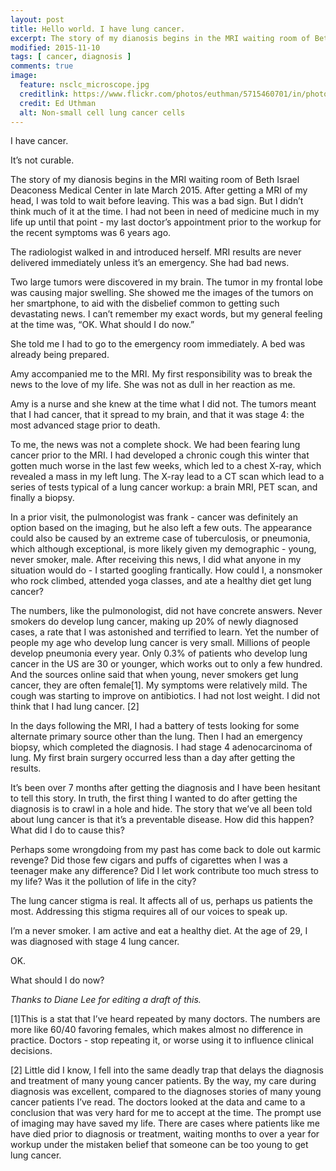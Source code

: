 ```yaml
---
layout: post
title: Hello world. I have lung cancer.
excerpt: The story of my dianosis begins in the MRI waiting room of Beth Israel Deaconess Medical Center in late March 2015. After getting a MRI of my head, I was told to wait before leaving. This was a bad sign.
modified: 2015-11-10
tags: [ cancer, diagnosis ]
comments: true
image:
  feature: nsclc_microscope.jpg
  creditlink: https://www.flickr.com/photos/euthman/5715460701/in/photolist-9H4ekT-6xuVfB-7FMEJu-f6yMe4-f6yyLc-f6yzu6-f6NPKQ-f6NPTo-f6NPaf-8LRNqy-f6NPis-efq3et-8nxEv5-6ZhEFb-7FHLfD-8nxEsE-nYbdQS-6meFnN-5t3snb-bo3aLW-7EXifL-723ZoD-4GfnQM-7Jy9bZ-9igkBp-cPDyi7-6ZdEEx-74MaQ8-7umibD-jsyV6F-6YCpcH-6zSgSx-6Zshqr-3h63CV-71p7Y7-6ZshmB-6YGqCE-6ZwhSG-CKfR7-wyRzzD-8nuw7t-6CzA4K-4Yyqdi-74MbRt-2pSr8H-4CWYX-h6iuho-h871DY-5tqLkm-4uc3R4/
  credit: Ed Uthman
  alt: Non-small cell lung cancer cells
---
```


I have cancer. 

It’s not curable.

The story of my dianosis begins in the MRI waiting room of Beth Israel Deaconess Medical Center in late March 2015. After getting a MRI of my head, I was told to wait before leaving. This was a bad sign. But I didn’t think much of it at the time. I had not been in need of medicine much in my life up until that point - my last doctor’s appointment prior to the workup for the recent symptoms was 6 years ago.

The radiologist walked in and introduced herself. MRI results are never delivered immediately unless it’s an emergency. She had bad news. 

Two large tumors were discovered in my brain.  The tumor in my frontal lobe was causing major swelling. She showed me the images of the tumors on her smartphone, to aid with the disbelief common to getting such devastating news. I can’t remember my exact words, but my general feeling at the time was, “OK. What should I do now.”

She told me I had to go to the emergency room immediately. A bed was already being prepared. 

Amy accompanied me to the MRI. My first responsibility was to break the news to the love of my life. She was not as dull in her reaction as me.

Amy is a nurse and she knew at the time what I did not. The tumors meant that I had cancer, that it spread to my brain, and that it was stage 4: the most advanced stage prior to death. 

To me, the news was not a complete shock. We had been fearing lung cancer prior to the MRI.  I had developed a chronic cough this winter that gotten much worse in the last few weeks, which led to a chest X-ray, which revealed a mass in my left lung. The X-ray lead to a CT scan which lead to a series of tests typical of a lung cancer workup: a brain MRI, PET scan, and finally a biopsy. 

In a prior visit, the pulmonologist was frank - cancer was definitely an option based on the imaging, but he also left a few outs. The appearance could also be caused by an extreme case of tuberculosis, or pneumonia, which although exceptional, is more likely given my demographic - young, never smoker, male. After receiving this news, I did what anyone in my situation would do - I started googling frantically.  How could I, a nonsmoker who rock climbed, attended yoga classes, and ate a healthy diet get lung cancer? 

The numbers, like the pulmonologist, did not have concrete answers. Never smokers do develop lung cancer, making up 20% of newly diagnosed cases, a rate that I was astonished and terrified to learn. Yet the number of people my age who develop lung cancer is very small.  Millions of people develop pneumonia every year. Only 0.3% of patients who develop lung cancer in the US are 30 or younger, which works out to only a few hundred. And the sources online said that when young, never smokers get lung cancer, they are often female[1]. My symptoms were relatively mild. The cough was starting to improve on antibiotics. I had not lost weight. I did not think that I had lung cancer. [2]

In the days following the MRI, I had a battery of tests looking for some alternate primary source other than the lung. Then I had an emergency biopsy, which completed the diagnosis. I had stage 4 adenocarcinoma of lung. My first brain surgery occurred less than a day after getting the results.

It’s been over 7 months after getting the diagnosis and I have been hesitant to tell this story. In truth, the first thing I wanted to do after getting the diagnosis is to crawl in a hole and hide. The story that we’ve all been told about lung cancer is that it’s a preventable disease. How did this happen? What did I do to cause this? 

Perhaps some wrongdoing from my past has come back to dole out karmic revenge? Did those few cigars and puffs of cigarettes when I was a teenager make any difference? Did I let work contribute too much stress to my life? Was it the pollution of life in the city? 

The lung cancer stigma is real. It affects all of us, perhaps us patients the most. Addressing this stigma requires all of our voices to speak up.

I’m a never smoker. I am active and eat a healthy diet. At the age of 29, I was diagnosed with stage 4 lung cancer.

OK. 

What should I do now? 

*Thanks to Diane Lee for editing a draft of this.*

[1]This is a stat that I’ve heard repeated by many doctors. The numbers are more like 60/40 favoring females, which makes almost no difference in practice.  Doctors - stop repeating it, or worse using it to influence clinical decisions.

[2] Little did I know, I fell into the same deadly trap that delays the diagnosis and treatment of many young cancer patients. By the way, my care during diagnosis was excellent, compared to the diagnoses stories of many young cancer patients I’ve read. The doctors looked at the data and came to a conclusion that was very hard for me to accept at the time. The prompt use of imaging may have saved my life.  There are cases where patients like me have died prior to diagnosis or treatment, waiting months to over a year for workup under the mistaken belief that someone can be too young to get lung cancer.


